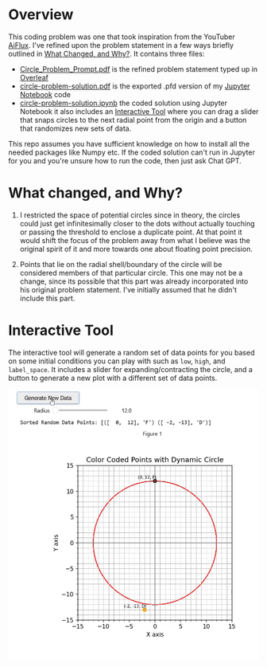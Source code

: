# Overview

This coding problem was one that took inspiration from the YouTuber [AiFlux](https://www.youtube.com/user/aiflux). I've refined upon the problem statement in a few ways briefly outlined in [What Changed, and Why?](#what-changed-and-why). It contains three files:

- [Circle_Problem_Prompt.pdf]() is the refined problem statement typed up in [Overleaf](https://www.overleaf.com/)
- [circle-problem-solution.pdf]() is the exported .pfd version of my [Jupyter Notebook](https://jupyter.org/) code
- [circle-problem-solution.ipynb]() the coded solution using Jupyter Notebook it also includes an [Interactive Tool](#interactive-tool) where you can drag a slider that snaps circles to the next radial point from the origin and a button that randomizes new sets of data.

This repo assumes you have sufficient knowledge on how to install all the needed packages like Numpy etc. If the coded solution can't run in Jupyter for you and you're unsure how to run the code, then just ask Chat GPT.

# What changed, and Why?

1. I restricted the space of potential circles since in theory, the circles could just get infinitesimally closer to the dots without actually touching or passing the threshold to enclose a duplicate point. At that point it would shift the focus of the problem away from what I believe was the original spirit of it and more towards one about floating point precision.

2. Points that lie on the radial shell/boundary of the circle will be considered members of that particular circle. This one may not be a change, since its possible that this part was already incorporated into his original problem statement. I've initially assumed that he didn't include this part.

# Interactive Tool

The interactive tool will generate a random set of data points for you based on some initial conditions you can play with such as `low`, `high`, and `label_space`. It includes a slider for expanding/contracting the circle, and a button to generate a new plot with a different set of data points.

![Circle Drawing Demo](./assets/circle-gui-demo.gif)
